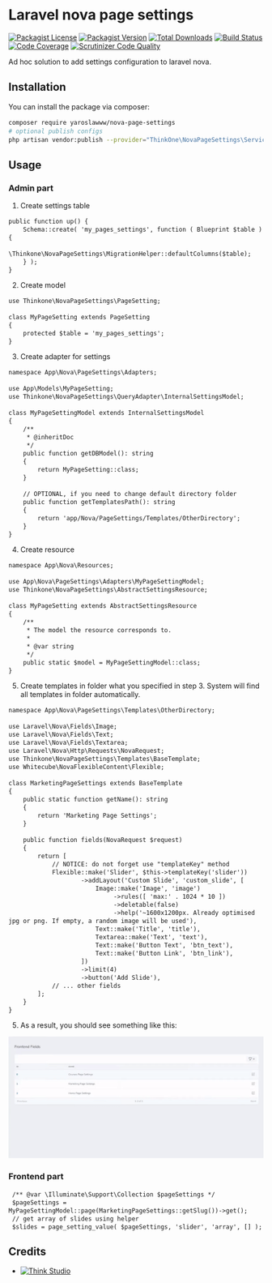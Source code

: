 # Laravel nova page settings

[![Packagist License](https://img.shields.io/packagist/l/yaroslawww/nova-page-settings?color=%234dc71f)](https://github.com/yaroslawww/nova-page-settings/blob/master/LICENSE.md)
[![Packagist Version](https://img.shields.io/packagist/v/yaroslawww/nova-page-settings)](https://packagist.org/packages/yaroslawww/nova-page-settings)
[![Total Downloads](https://img.shields.io/packagist/dt/yaroslawww/nova-page-settings)](https://packagist.org/packages/yaroslawww/nova-page-settings)
[![Build Status](https://scrutinizer-ci.com/g/yaroslawww/nova-page-settings/badges/build.png?b=master)](https://scrutinizer-ci.com/g/yaroslawww/nova-page-settings/build-status/master)
[![Code Coverage](https://scrutinizer-ci.com/g/yaroslawww/nova-page-settings/badges/coverage.png?b=master)](https://scrutinizer-ci.com/g/yaroslawww/nova-page-settings/?branch=master)
[![Scrutinizer Code Quality](https://scrutinizer-ci.com/g/yaroslawww/nova-page-settings/badges/quality-score.png?b=master)](https://scrutinizer-ci.com/g/yaroslawww/nova-page-settings/?branch=master)

Ad hoc solution to add settings configuration to laravel nova.

## Installation

You can install the package via composer:

```bash
composer require yaroslawww/nova-page-settings
# optional publish configs
php artisan vendor:publish --provider="ThinkOne\NovaPageSettings\ServiceProvider" --tag="config"
```

## Usage

### Admin part

1. Create settings table

```injectablephp
public function up() {
    Schema::create( 'my_pages_settings', function ( Blueprint $table ) {
        \Thinkone\NovaPageSettings\MigrationHelper::defaultColumns($table);
    } );
}
```

2. Create model

```injectablephp
use Thinkone\NovaPageSettings\PageSetting;

class MyPageSetting extends PageSetting
{
    protected $table = 'my_pages_settings';
}
```

3. Create adapter for settings

```injectablephp
namespace App\Nova\PageSettings\Adapters;

use App\Models\MyPageSetting;
use Thinkone\NovaPageSettings\QueryAdapter\InternalSettingsModel;

class MyPageSettingModel extends InternalSettingsModel
{
    /**
     * @inheritDoc
     */
    public function getDBModel(): string
    {
        return MyPageSetting::class;
    }

    // OPTIONAL, if you need to change default directory folder
    public function getTemplatesPath(): string
    {
        return 'app/Nova/PageSettings/Templates/OtherDirectory';
    }
}
```

4. Create resource

```injectablephp
namespace App\Nova\Resources;

use App\Nova\PageSettings\Adapters\MyPageSettingModel;
use Thinkone\NovaPageSettings\AbstractSettingsResource;

class MyPageSetting extends AbstractSettingsResource
{
    /**
     * The model the resource corresponds to.
     *
     * @var string
     */
    public static $model = MyPageSettingModel::class;
}
```

5. Create templates in folder what you specified in step 3. System will find all templates in folder automatically.

```injectablephp
namespace App\Nova\PageSettings\Templates\OtherDirectory;

use Laravel\Nova\Fields\Image;
use Laravel\Nova\Fields\Text;
use Laravel\Nova\Fields\Textarea;
use Laravel\Nova\Http\Requests\NovaRequest;
use Thinkone\NovaPageSettings\Templates\BaseTemplate;
use Whitecube\NovaFlexibleContent\Flexible;

class MarketingPageSettings extends BaseTemplate
{
    public static function getName(): string
    {
        return 'Marketing Page Settings';
    }

    public function fields(NovaRequest $request)
    {
        return [
            // NOTICE: do not forget use "templateKey" method
            Flexible::make('Slider', $this->templateKey('slider'))
                    ->addLayout('Custom Slide', 'custom_slide', [
                        Image::make('Image', 'image')
                             ->rules([ 'max:' . 1024 * 10 ])
                             ->deletable(false)
                             ->help('~1600x1200px. Already optimised jpg or png. If empty, a random image will be used'),
                        Text::make('Title', 'title'),
                        Textarea::make('Text', 'text'),
                        Text::make('Button Text', 'btn_text'),
                        Text::make('Button Link', 'btn_link'),
                    ])
                    ->limit(4)
                    ->button('Add Slide'),
            // ... other fields
        ];
    }
}
```

5. As a result, you should see something like this:

![](docs/assets/settings-example.gif)

### Frontend part

```injectablephp
 /** @var \Illuminate\Support\Collection $pageSettings */
 $pageSettings =  MyPageSettingModel::page(MarketingPageSettings::getSlug())->get();
 // get array of slides using helper
 $slides = page_setting_value( $pageSettings, 'slider', 'array', [] );
```

## Credits

- [![Think Studio](https://yaroslawww.github.io/images/sponsors/packages/logo-think-studio.png)](https://think.studio/)
